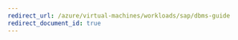```yaml
---
redirect_url: /azure/virtual-machines/workloads/sap/dbms-guide
redirect_document_id: true
---
```

